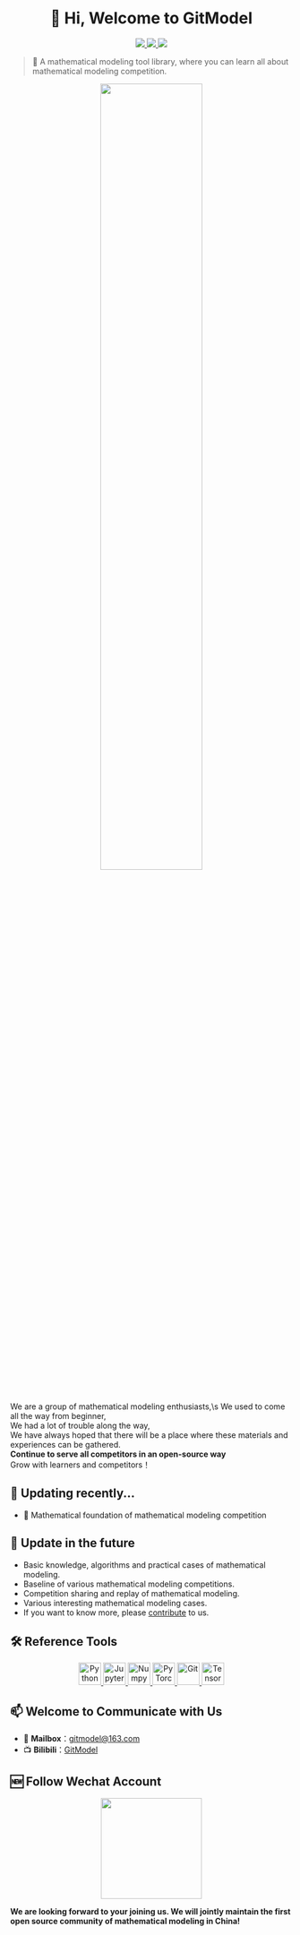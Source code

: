 <h1 align="center">👋 Hi, Welcome to GitModel </h1>
<p align='center'>
    <a href='https://space.bilibili.com/1051016998'>
        <img src="https://img.shields.io/badge/dynamic/json?url=https%3A%2F%2Fapi.spencerwoo.com%2Fsubstats%2F%3Fsource%3Dbilibili%26queryKey%3D1051016998&labelColor=FE7398&logo=bilibili&label=bilibili%20fans&query=%24.data.totalSubs&color=9cf">
    </a>
    <a href="https://docs.python.org/zh-cn/3.8/index.html"> 
        <img src="https://img.shields.io/badge/Powered%20by-Python3.8-brightgreen">
    </a>
    <a href='https://www.apache.org/licenses/LICENSE-2.0.html'>
        <img src="https://img.shields.io/badge/licence-Apache%202.0-orange">
    </a>
</p>

> 🚀 A mathematical modeling tool library, where you can learn all about mathematical modeling competition.

<p align="center">
    <a href="https://space.bilibili.com/1051016998"> 
        <img src="https://github.com/Git-Model/.github/blob/main/figures/LOGO.png" width="60%"> 
    </a>
</p>


We are a group of mathematical modeling enthusiasts,\s
We used to come all the way from beginner,\
We had a lot of trouble along the way,\
We have always hoped that there will be a place where these materials and experiences can be gathered.\
**Continue to serve all competitors in an open-source way**\
Grow with learners and competitors！

<h2 align='left'><b>🌱 Updating recently...</b></h2>

- 🧱 Mathematical foundation of mathematical modeling competition

<h2 align='left'><b>🧩 Update in the future</b></h2>

- Basic knowledge, algorithms and practical cases of mathematical modeling.
- Baseline of various mathematical modeling competitions.
- Competition sharing and replay of mathematical modeling.
- Various interesting mathematical modeling cases.
- If you want to know more, please [contribute](https://space.bilibili.com/1051016998) to us.

<h2 align='left'><b>🛠️ Reference Tools</b></h2>
<p align='center'>
    <a href='https://www.python.org/'>
        <img src="https://www.vectorlogo.zone/logos/python/python-icon.svg" alt="Python" height="40"/>
    </a>
    <a href='https://jupyter.org/'>
        <img src="https://www.vectorlogo.zone/logos/jupyter/jupyter-icon.svg" alt="Jupyter" height="40"/> 
    </a>
    <a href='https://numpy.org/'>
        <img src="https://www.vectorlogo.zone/logos/numpy/numpy-icon.svg" alt="Numpy" height="40"/>
    </a>
    <a href="https://pytorch.org/"> 
        <img src="https://www.vectorlogo.zone/logos/pytorch/pytorch-icon.svg" alt="PyTorch" height="40"/> 
    </a>
    <a href='https://git-scm.com/'>
        <img src="https://www.vectorlogo.zone/logos/git-scm/git-scm-icon.svg" alt="Git" height="40"/>
    </a>
    <a href='https://tensorflow.google.cn/'>
        <img src="https://www.vectorlogo.zone/logos/tensorflow/tensorflow-icon.svg" alt="TensorFlow" height="40"/> 
    </a>
</p>

<h2 align='left'><b>📫 Welcome to Communicate with Us</b></h2>

- 📧 **Mailbox**：gitmodel@163.com
- 📺 **Bilibili**：[GitModel](https://space.bilibili.com/1051016998)

<h2 align='left'><b>🆕 Follow Wechat Account</b></h2>
<p align='center'>
    <a href='https://space.bilibili.com/1051016998'>
        <img src="https://github.com/Git-Model/.github/blob/main/figures/QRCode.jpg" width = "180" height = "180">
    </a>
</p>

**We are looking forward to your joining us. We will jointly maintain the first open source community of mathematical modeling in China!**